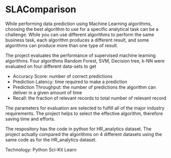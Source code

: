 # SLAComparison
While performing data prediction using Machine Learning algorithms, choosing the best algorithm to use for a specific analytical task can be a challenge. While you can use different algorithms to perform the same business task, each algorithm produces a different result, and some algorithms can produce more than one type of result.

The project evaluates the performance of supervised machine learning algorithms. Four algorithms Random Forest, SVM, Decision tree, k-NN were evaluated on four different data-sets to get
  - Accuracy Score: number of correct predictions
  - Prediction Latency: time required to make a prediction
  - Prediction Throughput: the number of predictions the algorithm can deliver in a given amount of time
  - Recall: the fraction of relevant records to total number of relevant record

The parameters for evaluation are selected to fulfill all of the major industry requirements. The project helps to select the effective algorithm, therefore saving time and efforts.

The respository has the code in python for HR_analytics dataset. The project actually compared the algorithms on 4 different datasets using the same code as for the HR_analytics dataset.

Technology: Python
            Sci-Kit Learn
